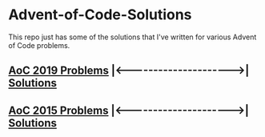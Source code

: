 # Advent-of-Code-Solutions

This repo just has some of the solutions that I've written for various Advent of Code problems.

## [AoC 2019 Problems](https://adventofcode.com/2019) |<--------------------->| [Solutions](./2019)

## [AoC 2015 Problems](https://adventofcode.com/2015) |<--------------------->| [Solutions](./2015)
